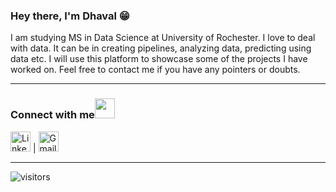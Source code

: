 
### Hey there, I'm Dhaval :grin:
I am studying MS in Data Science at University of Rochester. I love to deal with data. It can be in creating pipelines, analyzing data, predicting using data etc. I will use this platform to showcase some of the projects I have worked on. Feel free to contact me if you have any pointers or doubts.



***

### Connect with me<img src="https://github.com/TheDudeThatCode/TheDudeThatCode/blob/master/Assets/Handshake.gif" height="32px">
[<img src="https://cdn.svgporn.com/logos/linkedin-icon.svg" alt="Linkedin Logo" width="32">](https://www.linkedin.com/in/dhavalgargds/) | [<img src="https://cdn.svgporn.com/logos/google-gmail.svg" alt="Gmail logo" height="32">](mailto:dhaval.garg@outlook.com) 

***

![visitors](https://visitor-badge.laobi.icu/badge?page_id=dhavalgarg.dhavalgarg)
